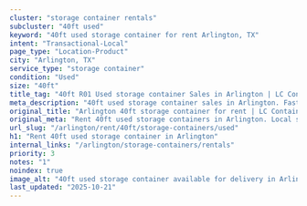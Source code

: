```yaml
---
cluster: "storage container rentals"
subcluster: "40ft used"
keyword: "40ft used storage container for rent Arlington, TX"
intent: "Transactional-Local"
page_type: "Location-Product"
city: "Arlington, TX"
service_type: "storage container"
condition: "Used"
size: "40ft"
title_tag: "40ft R01 Used storage container Sales in Arlington | LC Container"
meta_description: "40ft used storage container sales in Arlington. Fast delivery, competitive pricing. Serving storage containers area. Quote ID: LTM. Call (214) 524-4168 for your free quote today."
original_title: "Arlington 40ft storage container for rent | LC Container"
original_meta: "Rent 40ft used storage containers in Arlington. Local since 2003. Flexible rental terms. Same-week delivery available. Get your free quote — call (214) 524-4..."
url_slug: "/arlington/rent/40ft/storage-containers/used"
h1: "Rent 40ft used storage container in Arlington"
internal_links: "/arlington/storage-containers/rentals"
priority: 3
notes: "1"
noindex: true
image_alt: "40ft used storage container available for delivery in Arlington"
last_updated: "2025-10-21"
---
```


<!-- TODO: Add unique city/inventory copy, images, and internal links here. -->

